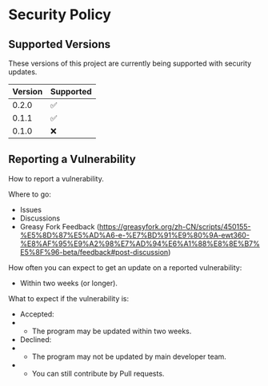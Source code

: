# Security Policy

## Supported Versions

These versions of this project are
currently being supported with security updates.

| Version | Supported          |
|---------|--------------------|
| 0.2.0   | :white_check_mark: |
| 0.1.1   | :white_check_mark: |
| 0.1.0   | :x:                |

## Reporting a Vulnerability

How to report a vulnerability.

Where to go:
 - Issues
 - Discussions
 - Greasy Fork Feedback (https://greasyfork.org/zh-CN/scripts/450155-%E5%8D%87%E5%AD%A6-e-%E7%BD%91%E9%80%9A-ewt360-%E8%AF%95%E9%A2%98%E7%AD%94%E6%A1%88%E8%8E%B7%E5%8F%96-beta/feedback#post-discussion)

How often you can expect to get an update on a reported vulnerability:
 - Within two weeks (or longer).

What to expect if the vulnerability is:
 - Accepted:
 - - The program may be updated within two weeks.
 - Declined:
 - - The program may not be updated by main developer team.
 - - You can still contribute by Pull requests.
